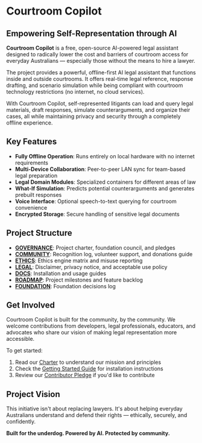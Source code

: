 # Courtroom Copilot

## Empowering Self-Representation through AI

**Courtroom Copilot** is a free, open-source AI-powered legal assistant designed to radically lower the cost and barriers of courtroom access for everyday Australians — especially those without the means to hire a lawyer.

The project provides a powerful, offline-first AI legal assistant that functions inside and outside courtrooms. It offers real-time legal reference, response drafting, and scenario simulation while being compliant with courtroom technology restrictions (no internet, no cloud services).

With Courtroom Copilot, self-represented litigants can load and query legal materials, draft responses, simulate counterarguments, and organize their cases, all while maintaining privacy and security through a completely offline experience.

## Key Features

- **Fully Offline Operation**: Runs entirely on local hardware with no internet requirements
- **Multi-Device Collaboration**: Peer-to-peer LAN sync for team-based legal preparation
- **Legal Domain Modules**: Specialized containers for different areas of law
- **What-If Simulation**: Predicts potential counterarguments and generates prebuilt responses
- **Voice Interface**: Optional speech-to-text querying for courtroom convenience
- **Encrypted Storage**: Secure handling of sensitive legal documents

## Project Structure

- [**GOVERNANCE**](/GOVERNANCE/): Project charter, foundation council, and pledges
- [**COMMUNITY**](/COMMUNITY/): Recognition log, volunteer support, and donations guide
- [**ETHICS**](/ETHICS/): Ethics engine matrix and misuse reporting
- [**LEGAL**](/LEGAL/): Disclaimer, privacy notice, and acceptable use policy
- [**DOCS**](/DOCS/): Installation and usage guides
- [**ROADMAP**](/ROADMAP/): Project milestones and feature backlog
- [**FOUNDATION**](/FOUNDATION/): Foundation decisions log

## Get Involved

Courtroom Copilot is built for the community, by the community. We welcome contributions from developers, legal professionals, educators, and advocates who share our vision of making legal representation more accessible.

To get started:

1. Read our [Charter](/GOVERNANCE/CHARTER.md) to understand our mission and principles
2. Check the [Getting Started Guide](/DOCS/GETTING_STARTED.md) for installation instructions
3. Review our [Contributor Pledge](/GOVERNANCE/PLEDGES/CONTRIBUTOR_PLEDGE.md) if you'd like to contribute

## Project Vision

This initiative isn't about replacing lawyers. It's about helping everyday Australians understand and defend their rights — ethically, securely, and confidently.

**Built for the underdog. Powered by AI. Protected by community.**
